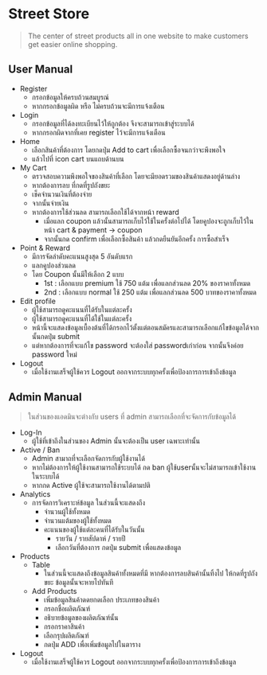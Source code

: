 # Street Store
> The center of street products all in one website to make customers get easier online shopping.


## User Manual

* Register
    * กรอกข้อมูลให้ครบถ้วนสมบูรณ์
    * หากกรอกข้อมูลผิด หรือ ไม่ครบถ้วนจะมีการแจ้งเตือน
* Login
    * กรอกข้อมูลที่ได้ลงทะเบียนไว้ให้ถูกต้อง จึงจะสามารถเข้าสู่ระบบได้
    * หากกรอกผิดจากที่เคย register ไว้จะมีการแจ้งเตือน
* Home
    * เลือกสินค้าที่ต้องการ โดยกดปุ่ม Add to cart เพื่อเลือกซื้อจนกว่าจะพึงพอใจ
    * แล้วไปที่ icon cart บนแถบด้านบน
* My Cart
    * ตรวจสอบความพึงพอใจของสินค้าที่เลือก โดยจะมียอดรวมของสินค้าแสดงอยู่ด้านล่าง
    * หากต้องการลบ ที่กดที่รูปถังขยะ
    * เช็คจำนวนเงินที่ต้องจ่าย
    * จากนั้นจ่ายเงิน
     * หากต้องการใช้ส่วนลด สามารถเลือกใช้ได้จากหน้า reward
       * เมื่อแลก coupon แล้วนั้นสามารถเก็บไว้ใช้ในครั้งต่อไปได้ โดยคูปองจะถูกเก็บไว้ในหน้า cart & payment -> coupon
       * จากนั้นกด confirm เพื่อเลือกซื้อสินค้า แล้วกดยืนยันอีกครั้ง การซื้อสำเร็จ
* Point & Reward 
   * มีการจัดลำดับคะแนนสูงสุด 5 อันดับแรก 
   * แลกคูปองส่วนลด
    * โดย Coupon นั้นมีให้เลือก 2 แบบ
      * 1st : เลือกแบบ premium ใช้ 750 แต้ม  เพื่อแลกส่วนลด 20% ของราคาทั้งหมด
      * 2nd : เลือกแบบ normal ใช้ 250 แต้ม เพื่อแลกส่วนลด 500 บาทของราคาทั้งหมด
* Edit profile
   * ผู้ใช้สามารถดูคะแนนที่ได้รับในแต่ละครั้ง
   * ผู้ใช้สามารถดูคะแนนที่ได้ใช้ในแต่ละครั้ง
   * หน้านี้จะแสดงข้อมูลเบื้องต้นที่ได้กรอกไว้ตั้งแต่ตอนสมัครและสามารถเลือกแก้ไขข้อมูลได้จากนั้นกดปุ่ม submit 
    * แต่หากต้องการที่จะแก้ไข password จะต้องใส่ passwordเก่าก่อน จากนั้นจึงค่อย password ใหม่
* Logout
   *  เมื่อใช้งานเสร็จผู้ใช้ควร Logout ออกจากระบบทุกครั้งเพื่อป้องการการเข้าถึงข้อมูล

## Admin Manual
> ในส่วนของแอดมินจะต่างกับ users ที่ admin สามารถเลือกที่จะจัดการกับข้อมูลได้
* Log-In
   * ผู้ใช้ที่เข้าถึงในส่วนของ Admin นั้นจะต้องเป็น user เฉพาะเท่านั้น
* Active / Ban
   * Admin สามาถที่จะเลือกจัดการกับผู้ใช้งานได้
   * หากไม่ต้องการให้ผู้ใช้งานสามารถใช้ระบบได้ กด ban ผู้ใช้userนั้นจะไม่สามารถเข้าใช้งานในระบบได้
   * หากกด Active ผู้ใช้จะสามารถใช้งานได้ตามปติ
* Analytics
   * การจัดการวิเคราะห์ข้อมูล ในส่วนนี้จะแสดงถึง
      * จำนวนผู้ใช้ทั้งหมด
      * จำนวนแต้มของผู้ใช้ทั้งหมด
      * คะแนนของผู้ใช้แต่ละคนที่ได้รับในวันนั้น
         * รายวัน / รายสัปดาห์ / รายปี
         * เลือกวันที่ต้องการ กดปุ่ม submit เพื่อแสดงข้อมูล
* Products 
   * Table
      * ในส่วนนี้จะแสดงถึงข้อมูลสินค้าทั้งหมดที่มี หากต้องการลบสินค้านั้นทิ้งไป ให้กดที่รูปถังขยะ ข้อมูลนั้นจะหายไปทันที
   * Add Products
      * เพิ่มข้อมูลสินค้าดดยกดเลือก ประเภทของสินค้า
      * กรอกชื่อผลิตภัณฑ์ 
      * อธิบายข้อมูลของผลิตภัณฑ์นั้น
      * กรอกราคาสินค้า
      * เลือกรุปผลิตภัณฑ์
      * กดปุ่ม ADD เพื่อเพิ่มข้อมูลไปในตาราง
 * Logout
   *  เมื่อใช้งานเสร็จผู้ใช้ควร Logout ออกจากระบบทุกครั้งเพื่อป้องการการเข้าถึงข้อมูล

    
      
   
   
         


